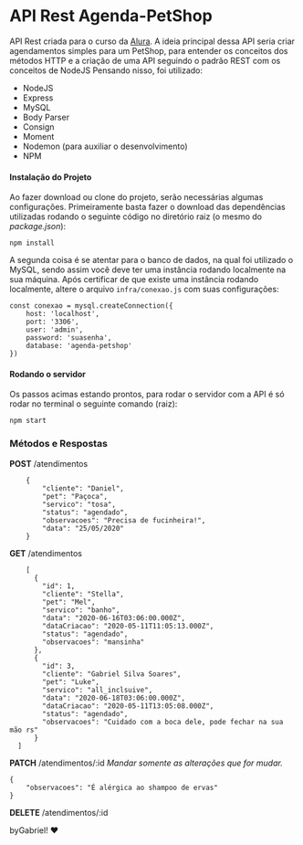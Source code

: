 # API Rest Agenda-PetShop
API Rest criada para o curso da [Alura](https://www.alura.com.br/). A ideia principal dessa API seria criar agendamentos simples para um PetShop, para entender os conceitos dos métodos HTTP e a criação de uma API seguindo o padrão REST com os conceitos de NodeJS
Pensando nisso, foi utilizado:

 - NodeJS
 - Express
 - MySQL
 - Body Parser
 - Consign
 - Moment
 - Nodemon (para auxiliar o desenvolvimento)
 - NPM

#### Instalação do Projeto
Ao fazer download ou clone do projeto, serão necessárias algumas configurações.
Primeiramente basta fazer o download das dependências utilizadas rodando o seguinte código no diretório raiz (o mesmo do *package.json*):

    npm install

A segunda coisa é se atentar para o banco de dados, na qual foi utilizado o MySQL, sendo assim você deve ter uma instância rodando localmente na sua máquina. Após certificar de que existe uma instância rodando localmente, altere o arquivo `infra/conexao.js` com suas configurações:

    const conexao = mysql.createConnection({
		host: 'localhost',
		port: '3306',
		user: 'admin',
		password: 'suasenha',
		database: 'agenda-petshop'
	})

#### Rodando o servidor
Os passos acimas estando prontos, para rodar o servidor com a API é só rodar no terminal o seguinte comando (raiz):

	npm start

### Métodos e Respostas

**POST** /atendimentos
		
		{
			"cliente": "Daniel",
			"pet": "Paçoca",
			"servico": "tosa",
			"status": "agendado",
			"observacoes": "Precisa de fucinheira!",
			"data": "25/05/2020"
		}

**GET** /atendimentos
		
		[
		  {
		    "id": 1,
		    "cliente": "Stella",
		    "pet": "Mel",
		    "servico": "banho",
		    "data": "2020-06-16T03:06:00.000Z",
		    "dataCriacao": "2020-05-11T11:05:13.000Z",
		    "status": "agendado",
		    "observacoes": "mansinha"
		  },
		  {
		    "id": 3,
		    "cliente": "Gabriel Silva Soares",
		    "pet": "Luke",
		    "servico": "all_inclsuive",
		    "data": "2020-06-18T03:06:00.000Z",
		    "dataCriacao": "2020-05-11T13:05:08.000Z",
		    "status": "agendado",
		    "observacoes": "Cuidado com a boca dele, pode fechar na sua mão rs"
		  }
	  ]

**PATCH** /atendimentos/:id
*Mandar somente as alterações que for mudar.*

	{
		"observacoes": "É alérgica ao shampoo de ervas"
	}

**DELETE** /atendimentos/:id

byGabriel! 
♥
